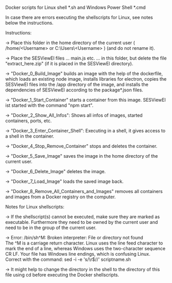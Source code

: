 Docker scripts for Linux shell *.sh and Windows Power Shell *.cmd

In case there are errors executing the shellscripts for Linux, see notes below the instructions.

Instructions:

-> Place this folder in the home directory of the current user ( /home/\<Username> or C:\Users\\\<Username> ) (and do not rename it).

-> Place the SESViewEl files ... main.js etc. ... in this folder, but delete the file "extract_here.zip" (if it is placed in the SESViewEl directory).

-> "Docker_0_Build_Image" builds an image with the help of the dockerfile, which loads an existing node image, installs libraries for electron, copies the SESViewEl files into the /app directory of the image, and installs the dependencies of SESViewEl according to the package*.json files. 

-> "Docker_1_Start_Container" starts a container from this image. SESViewEl ist started with the command "npm start".

-> "Docker_2_Show_All_Infos": Shows all infos of images, started containers, ports, etc.

-> "Docker_3_Enter_Container_Shell": Executing in a shell, it gives access to a shell in the container.

-> "Docker_4_Stop_Remove_Container" stops and deletes the container.

-> "Docker_5_Save_Image" saves the image in the home directory of the current user.

-> "Docker_6_Delete_Image" deletes the image.

-> "Docker_7_Load_Image" loads the saved image back.

-> "Docker_8_Remove_All_Containers_and_Images" removes all containers and images from a Docker registry on the computer.

Notes for Linux shellscripts:

-> If the shellscript(s) cannot be executed, make sure they are marked as executable. Furthermore they need to be owned by the current user and need to be in the group of the current user.

-> Error: /bin/sh^M: Broken interpreter: File or directory not found  
   The ^M is a carriage return character. Linux uses the line feed character to mark the end of a line, whereas Windows uses the two-character sequence CR LF. Your file has Windows line endings, which is confusing Linux. Correct with the command:
   sed -i -e 's/\r$//' scriptname.sh

-> It might help to change the directory in the shell to the directory of this file using cd before executing the Docker shellscripts.
